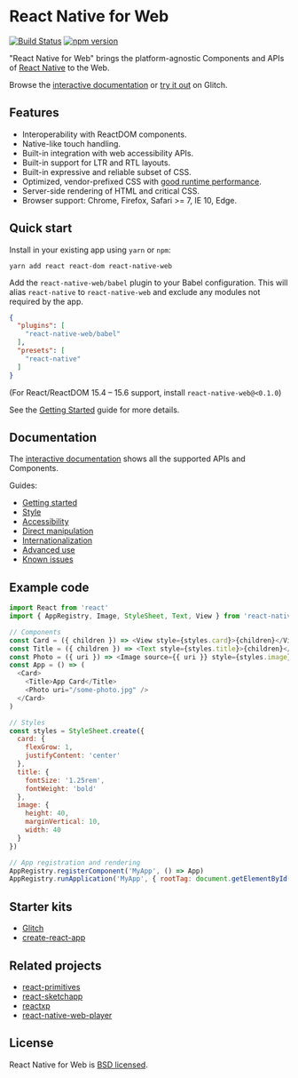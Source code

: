 # React Native for Web

[![Build Status][travis-image]][travis-url]
[![npm version][npm-image]][npm-url]

"React Native for Web" brings the platform-agnostic Components and APIs of
[React Native][react-native-url] to the Web.

Browse the [interactive
documentation](https://necolas.github.io/react-native-web/storybook/) or [try
it out](https://glitch.com/edit/#!/react-native-web-playground) on Glitch.

## Features

* Interoperability with ReactDOM components.
* Native-like touch handling.
* Built-in integration with web accessibility APIs.
* Built-in support for LTR and RTL layouts.
* Built-in expressive and reliable subset of CSS.
* Optimized, vendor-prefixed CSS with [good runtime performance](benchmarks/README.md).
* Server-side rendering of HTML and critical CSS.
* Browser support: Chrome, Firefox, Safari >= 7, IE 10, Edge.

## Quick start

Install in your existing app using `yarn` or `npm`:

```
yarn add react react-dom react-native-web
```

Add the `react-native-web/babel` plugin to your Babel configuration. This will
alias `react-native` to `react-native-web` and exclude any modules not required
by the app.

```json
{
  "plugins": [
    "react-native-web/babel"
  ],
  "presets": [
    "react-native"
  ]
}
```

(For React/ReactDOM 15.4 – 15.6 support, install `react-native-web@<0.1.0`)

See the [Getting Started](docs/guides/getting-started.md) guide for more details.

## Documentation

The [interactive
documentation](https://necolas.github.io/react-native-web/storybook/) shows all
the supported APIs and Components.

Guides:

* [Getting started](docs/guides/getting-started.md)
* [Style](docs/guides/style.md)
* [Accessibility](docs/guides/accessibility.md)
* [Direct manipulation](docs/guides/direct-manipulation.md)
* [Internationalization](docs/guides/internationalization.md)
* [Advanced use](docs/guides/advanced.md)
* [Known issues](docs/guides/known-issues.md)

## Example code

```js
import React from 'react'
import { AppRegistry, Image, StyleSheet, Text, View } from 'react-native'

// Components
const Card = ({ children }) => <View style={styles.card}>{children}</View>
const Title = ({ children }) => <Text style={styles.title}>{children}</Text>
const Photo = ({ uri }) => <Image source={{ uri }} style={styles.image} />
const App = () => (
  <Card>
    <Title>App Card</Title>
    <Photo uri="/some-photo.jpg" />
  </Card>
)

// Styles
const styles = StyleSheet.create({
  card: {
    flexGrow: 1,
    justifyContent: 'center'
  },
  title: {
    fontSize: '1.25rem',
    fontWeight: 'bold'
  },
  image: {
    height: 40,
    marginVertical: 10,
    width: 40
  }
})

// App registration and rendering
AppRegistry.registerComponent('MyApp', () => App)
AppRegistry.runApplication('MyApp', { rootTag: document.getElementById('react-root') })
```

## Starter kits

* [Glitch](https://glitch.com/edit/#!/react-native-web-playground)
* [create-react-app](https://github.com/facebookincubator/create-react-app)

## Related projects

* [react-primitives](https://github.com/lelandrichardson/react-primitives/)
* [react-sketchapp](https://github.com/airbnb/react-sketchapp)
* [reactxp](https://github.com/microsoft/reactxp)
* [react-native-web-player](https://github.com/dabbott/react-native-web-player)

## License

React Native for Web is [BSD licensed](LICENSE).

[npm-image]: https://badge.fury.io/js/react-native-web.svg
[npm-url]: https://npmjs.org/package/react-native-web
[react-native-url]: https://facebook.github.io/react-native/
[travis-image]: https://travis-ci.org/necolas/react-native-web.svg?branch=master
[travis-url]: https://travis-ci.org/necolas/react-native-web
